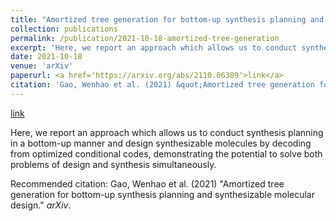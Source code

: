 ```yaml
---
title: "Amortized tree generation for bottom-up synthesis planning and synthesizable molecular design"
collection: publications
permalink: /publication/2021-10-18-amortized-tree-generation
excerpt: 'Here, we report an approach which allows us to conduct synthesis planning in a bottom-up manner and design synthesizable molecules by decoding from optimized conditional codes, demonstrating the potential to solve both problems of molecular design and synthesis simultaneously.'
date: 2021-10-18
venue: 'arXiv'
paperurl: <a href='https://arxiv.org/abs/2110.06389'>link</a>
citation: 'Gao, Wenhao et al. (2021) &quot;Amortized tree generation for bottom-up synthesis planning and synthesizable molecular design.&quot; <i>arXiv</i>.'
---
```


<a href='https://arxiv.org/abs/2110.06389'>link</a>

Here, we report an approach which allows us to conduct synthesis planning in a bottom-up manner and design synthesizable molecules by decoding from optimized conditional codes, demonstrating the potential to solve both problems of design and synthesis simultaneously.

Recommended citation: Gao, Wenhao et al. (2021) "Amortized tree generation for bottom-up synthesis planning and synthesizable molecular design." <i>arXiv</i>.